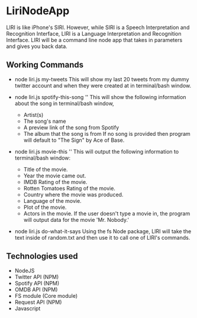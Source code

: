 # LiriNodeApp

LIRI is like iPhone's SIRI. However, while SIRI is a Speech Interpretation and Recognition Interface, LIRI is a Language Interpretation and Recognition Interface. LIRI will be a command line node app that takes in parameters and gives you back data.

## Working Commands
* node liri.js my-tweets
This will show my last 20 tweets from my dummy twitter account and when they were created at in terminal/bash window.

* node liri.js spotify-this-song '<song name here>'
This will show the following information about the song in terminal/bash window,
  * Artist(s)
  * The song's name
  * A preview link of the song from Spotify
  * The album that the song is from
If no song is provided then program will default to "The Sign" by Ace of Base.

* node liri.js movie-this '<movie name here>'
This will output the following information to terminal/bash window:
   * Title of the movie.
   * Year the movie came out.
   * IMDB Rating of the movie.
   * Rotten Tomatoes Rating of the movie.
   * Country where the movie was produced.
   * Language of the movie.
   * Plot of the movie.
   * Actors in the movie.
If the user doesn't type a movie in, the program will output data for the movie 'Mr. Nobody.'

* node liri.js do-what-it-says
Using the fs Node package, LIRI will take the text inside of random.txt and then use it to call one of LIRI's commands.

## Technologies used
* NodeJS
* Twitter API (NPM)
* Spotify API (NPM)
* OMDB API (NPM)
* FS module (Core module)
* Request API (NPM)
* Javascript
